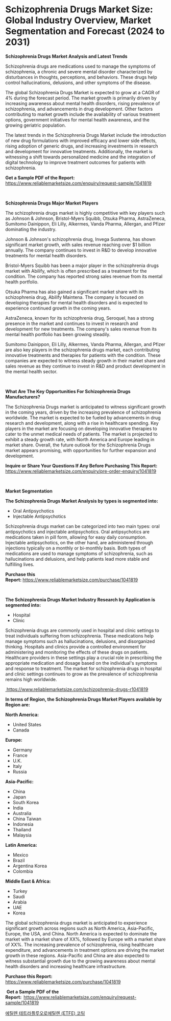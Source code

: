 <p><h1>Schizophrenia Drugs Market Size: Global Industry Overview, Market Segmentation and Forecast (2024 to 2031)</h1></p><p><strong>Schizophrenia Drugs Market Analysis and Latest Trends</strong></p>
<p><p>Schizophrenia drugs are medications used to manage the symptoms of schizophrenia, a chronic and severe mental disorder characterized by disturbances in thoughts, perceptions, and behaviors. These drugs help control hallucinations, delusions, and other symptoms of the disease.</p><p>The global Schizophrenia Drugs Market is expected to grow at a CAGR of 4% during the forecast period. The market growth is primarily driven by increasing awareness about mental health disorders, rising prevalence of schizophrenia, and advancements in drug development. Other factors contributing to market growth include the availability of various treatment options, government initiatives for mental health awareness, and the growing geriatric population.</p><p>The latest trends in the Schizophrenia Drugs Market include the introduction of new drug formulations with improved efficacy and lower side effects, rising adoption of generic drugs, and increasing investments in research and development for innovative treatments. Additionally, the market is witnessing a shift towards personalized medicine and the integration of digital technology to improve treatment outcomes for patients with schizophrenia.</p></p>
<p><strong>Get a Sample PDF of the Report:&nbsp;</strong> <a href="https://www.reliablemarketsize.com/enquiry/request-sample/1041819">https://www.reliablemarketsize.com/enquiry/request-sample/1041819</a></p>
<p>&nbsp;</p>
<p><strong>Schizophrenia Drugs Major Market Players</strong></p>
<p><p>The schizophrenia drugs market is highly competitive with key players such as Johnson & Johnson, Bristol-Myers Squibb, Otsuka Pharma, AstraZeneca, Sumitomo Dainippon, Eli Lilly, Alkermes, Vanda Pharma, Allergan, and Pfizer dominating the industry. </p><p>Johnson & Johnson's schizophrenia drug, Invega Sustenna, has shown significant market growth, with sales revenue reaching over $1 billion annually. The company continues to invest in R&D to develop innovative treatments for mental health disorders.</p><p>Bristol-Myers Squibb has been a major player in the schizophrenia drugs market with Abilify, which is often prescribed as a treatment for the condition. The company has reported strong sales revenue from its mental health portfolio.</p><p>Otsuka Pharma has also gained a significant market share with its schizophrenia drug, Abilify Maintena. The company is focused on developing therapies for mental health disorders and is expected to experience continued growth in the coming years.</p><p>AstraZeneca, known for its schizophrenia drug, Seroquel, has a strong presence in the market and continues to invest in research and development for new treatments. The company's sales revenue from its mental health portfolio has been growing steadily.</p><p>Sumitomo Dainippon, Eli Lilly, Alkermes, Vanda Pharma, Allergan, and Pfizer are also key players in the schizophrenia drugs market, each contributing innovative treatments and therapies for patients with the condition. These companies are expected to witness steady growth in their market share and sales revenue as they continue to invest in R&D and product development in the mental health sector.</p></p>
<p>&nbsp;</p>
<p><strong>What Are The Key Opportunities For Schizophrenia Drugs Manufacturers?</strong></p>
<p><p>The Schizophrenia Drugs market is anticipated to witness significant growth in the coming years, driven by the increasing prevalence of schizophrenia worldwide. The market is expected to be fueled by advancements in drug research and development, along with a rise in healthcare spending. Key players in the market are focusing on developing innovative therapies to cater to the unmet medical needs of patients. The market is projected to exhibit a steady growth rate, with North America and Europe leading in market share. Overall, the future outlook for the Schizophrenia Drugs market appears promising, with opportunities for further expansion and development.</p></p>
<p><strong>Inquire or Share Your Questions If Any Before Purchasing This Report:</strong> <a href="https://www.reliablemarketsize.com/enquiry/pre-order-enquiry/1041819">https://www.reliablemarketsize.com/enquiry/pre-order-enquiry/1041819</a></p>
<p>&nbsp;</p>
<p><strong>Market Segmentation</strong></p>
<p><strong>The Schizophrenia Drugs Market Analysis by types is segmented into:</strong></p>
<p><ul><li>Oral Antipsychotics</li><li>Injectable Antipsychotics</li></ul></p>
<p><p>Schizophrenia drugs market can be categorized into two main types: oral antipsychotics and injectable antipsychotics. Oral antipsychotics are medications taken in pill form, allowing for easy daily consumption. Injectable antipsychotics, on the other hand, are administered through injections typically on a monthly or bi-monthly basis. Both types of medications are used to manage symptoms of schizophrenia, such as hallucinations and delusions, and help patients lead more stable and fulfilling lives.</p></p>
<p><strong>Purchase this Report:&nbsp;</strong><a href="https://www.reliablemarketsize.com/purchase/1041819">https://www.reliablemarketsize.com/purchase/1041819</a></p>
<p>&nbsp;</p>
<p><strong>The Schizophrenia Drugs Market Industry Research by Application is segmented into:</strong></p>
<p><ul><li>Hospital</li><li>Clinic</li></ul></p>
<p><p>Schizophrenia drugs are commonly used in hospital and clinic settings to treat individuals suffering from schizophrenia. These medications help manage symptoms such as hallucinations, delusions, and disorganized thinking. Hospitals and clinics provide a controlled environment for administering and monitoring the effects of these drugs on patients. Healthcare providers in these settings play a crucial role in prescribing the appropriate medication and dosage based on the individual's symptoms and response to treatment. The market for schizophrenia drugs in hospital and clinic settings continues to grow as the prevalence of schizophrenia remains high worldwide.</p></p>
<p><a href="https://www.reliablemarketsize.com/schizophrenia-drugs-r1041819">&nbsp;https://www.reliablemarketsize.com/schizophrenia-drugs-r1041819</a></p>
<p><strong>In terms of Region, the Schizophrenia Drugs Market Players available by Region are:</strong></p>
<p>
    <p> <strong> North America: </strong>
        <ul>
            <li>United States</li>
            <li>Canada</li>
        </ul>
        </p> 
    <p> <strong> Europe: </strong>
        <ul>
            <li>Germany</li>
            <li>France</li>
            <li>U.K.</li>
            <li>Italy</li>
            <li>Russia</li>
        </ul>
        </p> 
    <p> <strong> Asia-Pacific: </strong>
        <ul>
            <li>China</li>
            <li>Japan</li>
            <li>South Korea</li>
            <li>India</li>
            <li>Australia</li>
            <li>China Taiwan</li>
            <li>Indonesia</li>
            <li>Thailand</li>
            <li>Malaysia</li>
        </ul>
        </p> 
    <p> <strong> Latin America: </strong>
        <ul>
            <li>Mexico</li>
            <li>Brazil</li>
            <li>Argentina Korea</li>
            <li>Colombia</li>
        </ul>
        </p> 
    <p> <strong> Middle East & Africa: </strong>
        <ul>
            <li>Turkey</li>
            <li>Saudi</li>
            <li>Arabia</li>
            <li>UAE</li>
            <li>Korea</li>
        </ul>
    </p>
    </p>
<p><p>The global schizophrenia drugs market is anticipated to experience significant growth across regions such as North America, Asia-Pacific, Europe, the USA, and China. North America is expected to dominate the market with a market share of XX%, followed by Europe with a market share of XX%. The increasing prevalence of schizophrenia, rising healthcare expenditure, and advancements in treatment options are driving the market growth in these regions. Asia-Pacific and China are also expected to witness substantial growth due to the growing awareness about mental health disorders and increasing healthcare infrastructure.</p></p>
<p><strong>Purchase this Report: </strong><a href="https://www.reliablemarketsize.com/purchase/1041819">https://www.reliablemarketsize.com/purchase/1041819</a></p>
<p>&nbsp;<strong>Get a Sample PDF of the Report:&nbsp;&nbsp;</strong><a href="https://www.reliablemarketsize.com/enquiry/request-sample/1041819">https://www.reliablemarketsize.com/enquiry/request-sample/1041819</a></p>
<p><strong></strong></p>
<p><p><a href="https://github.com/KellyLyncyh543964/Market-Research-Report-List-3/blob/main/245905584933.md">에틸렌 테트라플루오로에틸렌 (ETFE) 코팅</a></p></p>